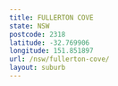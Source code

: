 ```yaml
---
title: FULLERTON COVE
state: NSW
postcode: 2318
latitude: -32.769906
longitude: 151.851897
url: /nsw/fullerton-cove/
layout: suburb
---
```

